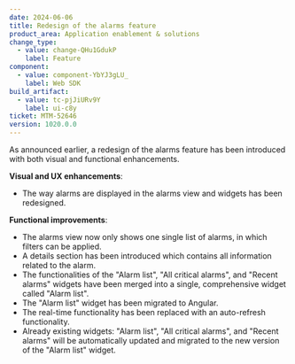 ```yaml
---
date: 2024-06-06
title: Redesign of the alarms feature
product_area: Application enablement & solutions
change_type:
  - value: change-QHu1GdukP
    label: Feature
component:
  - value: component-YbYJ3gLU_
    label: Web SDK
build_artifact:
  - value: tc-pjJiURv9Y
    label: ui-c8y
ticket: MTM-52646
version: 1020.0.0
---
```

As announced earlier, a redesign of the alarms feature has been introduced with both visual and functional enhancements.

**Visual and UX enhancements**:

* The way alarms are displayed in the alarms view and widgets has been redesigned.

**Functional improvements**:

* The alarms view now only shows one single list of alarms, in which filters can be applied.
* A details section has been introduced which contains all information related to the alarm.
* The functionalities of the "Alarm list", "All critical alarms", and "Recent alarms" widgets have been merged into a single, comprehensive widget called "Alarm list".
* The "Alarm list" widget has been migrated to Angular.
* The real-time functionality has been replaced with an auto-refresh functionality.
* Already existing widgets: "Alarm list", "All critical alarms", and "Recent alarms" will be automatically updated and migrated to the new version of the "Alarm list" widget.